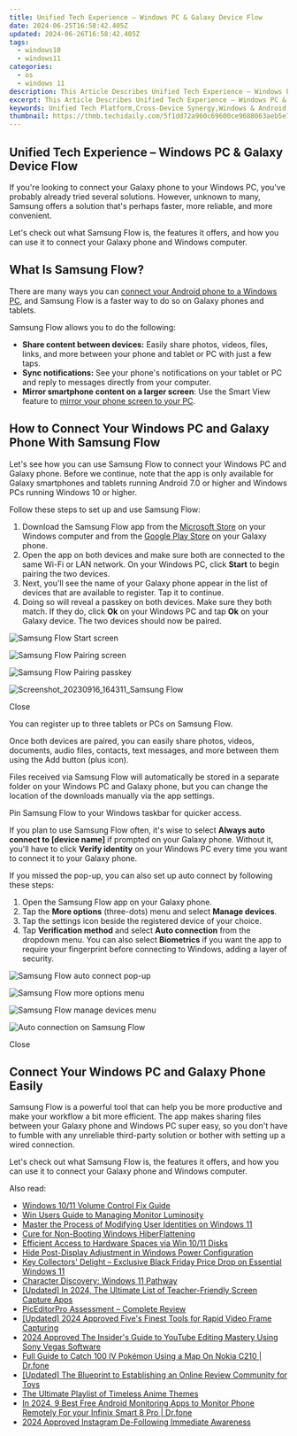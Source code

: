 ```yaml
---
title: Unified Tech Experience – Windows PC & Galaxy Device Flow
date: 2024-06-25T16:58:42.405Z
updated: 2024-06-26T16:58:42.405Z
tags:
  - windows10
  - windows11
categories:
  - os
  - windows 11
description: This Article Describes Unified Tech Experience – Windows PC & Galaxy Device Flow
excerpt: This Article Describes Unified Tech Experience – Windows PC & Galaxy Device Flow
keywords: Unified Tech Platform,Cross-Device Synergy,Windows & Android Integration,Seamless OS Experience,Galaxy PC Syncing,Windows-Android Flow,Device Interconnectivity
thumbnail: https://thmb.techidaily.com/5f1dd72a960c69600ce9688063aeb5e7a932b178d483ab7dbc13cbf4ab650189.jpg
---
```


## Unified Tech Experience – Windows PC & Galaxy Device Flow

 If you're looking to connect your Galaxy phone to your Windows PC, you've probably already tried several solutions. However, unknown to many, Samsung offers a solution that's perhaps faster, more reliable, and more convenient.

 Let's check out what Samsung Flow is, the features it offers, and how you can use it to connect your Galaxy phone and Windows computer.

## What Is Samsung Flow?

 There are many ways you can [connect your Android phone to a Windows PC](https://www.makeuseof.com/windows-phone-link-guide/), and Samsung Flow is a faster way to do so on Galaxy phones and tablets.

 Samsung Flow allows you to do the following:

* **Share content between devices:** Easily share photos, videos, files, links, and more between your phone and tablet or PC with just a few taps.
* **Sync notifications:** See your phone's notifications on your tablet or PC and reply to messages directly from your computer.
* **Mirror smartphone content on a larger screen**: Use the Smart View feature to [mirror your phone screen to your PC](https://www.makeuseof.com/tag/mirror-android-screen-pc-mac-without-root/).

## How to Connect Your Windows PC and Galaxy Phone With Samsung Flow

 Let's see how you can use Samsung Flow to connect your Windows PC and Galaxy phone. Before we continue, note that the app is only available for Galaxy smartphones and tablets running Android 7.0 or higher and Windows PCs running Windows 10 or higher.

 Follow these steps to set up and use Samsung Flow:

1. Download the Samsung Flow app from the [Microsoft Store](http://apps.microsoft.com/store/detail/samsung-flow/9NBLGGH5GB0M) on your Windows computer and from the [Google Play Store](https://www.anrdoezrs.net/links/7251228/type/dlg/sid/UUmuoUeUpU2029368/https://play.google.com/store/apps/details?id=com.samsung.android.galaxycontinuity) on your Galaxy phone.
2. Open the app on both devices and make sure both are connected to the same Wi-Fi or LAN network. On your Windows PC, click **Start** to begin pairing the two devices.
3. Next, you'll see the name of your Galaxy phone appear in the list of devices that are available to register. Tap it to continue.
4. Doing so will reveal a passkey on both devices. Make sure they both match. If they do, click **Ok** on your Windows PC and tap **Ok** on your Galaxy device. The two devices should now be paired.

![Samsung Flow Start screen](https://static1.makeuseofimages.com/wordpress/wp-content/uploads/2023/09/samsung-flow-start-screen.JPG)

![Samsung Flow Pairing screen](https://static1.makeuseofimages.com/wordpress/wp-content/uploads/2023/09/samsung-flow-pairing-screen.JPG)

![Samsung Flow Pairing passkey](https://static1.makeuseofimages.com/wordpress/wp-content/uploads/2023/09/samsung-flow-pairing-passkey.JPG)

![Screenshot_20230916_164311_Samsung Flow](https://static1.makeuseofimages.com/wordpress/wp-content/uploads/2023/09/screenshot_20230916_164311_samsung-flow.jpg)

Close

 You can register up to three tablets or PCs on Samsung Flow.

 Once both devices are paired, you can easily share photos, videos, documents, audio files, contacts, text messages, and more between them using the Add button (plus icon).

 Files received via Samsung Flow will automatically be stored in a separate folder on your Windows PC and Galaxy phone, but you can change the location of the downloads manually via the app settings.

 Pin Samsung Flow to your Windows taskbar for quicker access.

 If you plan to use Samsung Flow often, it's wise to select **Always auto connect to \[device name\]** if prompted on your Galaxy phone. Without it, you'll have to click **Verify identity** on your Windows PC every time you want to connect it to your Galaxy phone.

 If you missed the pop-up, you can also set up auto connect by following these steps:

1. Open the Samsung Flow app on your Galaxy phone.
2. Tap the **More options** (three-dots) menu and select **Manage devices**.
3. Tap the settings icon beside the registered device of your choice.
4. Tap **Verification method** and select **Auto connection** from the dropdown menu. You can also select **Biometrics** if you want the app to require your fingerprint before connecting to Windows, adding a layer of security.

![Samsung Flow auto connect pop-up](https://static1.makeuseofimages.com/wordpress/wp-content/uploads/2023/09/samsung-flow-auto-connect-pop-up.jpg)

![Samsung Flow more options menu](https://static1.makeuseofimages.com/wordpress/wp-content/uploads/2023/09/samsung-flow-more-options-menu.jpg)

![Samsung Flow manage devices menu](https://static1.makeuseofimages.com/wordpress/wp-content/uploads/2023/09/samsung-flow-manage-devices-menu.jpg)

![Auto connection on Samsung Flow](https://static1.makeuseofimages.com/wordpress/wp-content/uploads/2023/09/auto-connection-on-samsung-flow.jpg)

Close

## Connect Your Windows PC and Galaxy Phone Easily

 Samsung Flow is a powerful tool that can help you be more productive and make your workflow a bit more efficient. The app makes sharing files between your Galaxy phone and Windows PC super easy, so you don't have to fumble with any unreliable third-party solution or bother with setting up a wired connection.

 Let's check out what Samsung Flow is, the features it offers, and how you can use it to connect your Galaxy phone and Windows computer.

<span class="atpl-alsoreadstyle">Also read:</span>
<div><ul>
<li><a href="https://win11-tips.techidaily.com/windows-1011-volume-control-fix-guide/"><u>Windows 10/11 Volume Control Fix Guide</u></a></li>
<li><a href="https://win11-tips.techidaily.com/win-users-guide-to-managing-monitor-luminosity/"><u>Win Users Guide to Managing Monitor Luminosity</u></a></li>
<li><a href="https://win11-tips.techidaily.com/master-the-process-of-modifying-user-identities-on-windows-11/"><u>Master the Process of Modifying User Identities on Windows 11</u></a></li>
<li><a href="https://win11-tips.techidaily.com/cure-for-non-booting-windows-hiberflattening/"><u>Cure for Non-Booting Windows HiberFlattening</u></a></li>
<li><a href="https://win11-tips.techidaily.com/efficient-access-to-hardware-spaces-via-win-1011-disks/"><u>Efficient Access to Hardware Spaces via Win 10/11 Disks</u></a></li>
<li><a href="https://win11-tips.techidaily.com/hide-post-display-adjustment-in-windows-power-configuration/"><u>Hide Post-Display Adjustment in Windows Power Configuration</u></a></li>
<li><a href="https://win11-tips.techidaily.com/key-collectors-delight-exclusive-black-friday-price-drop-on-essential-windows-11/"><u>Key Collectors' Delight – Exclusive Black Friday Price Drop on Essential Windows 11</u></a></li>
<li><a href="https://win11-tips.techidaily.com/character-discovery-windows-11-pathway/"><u>Character Discovery: Windows 11 Pathway</u></a></li>
<li><a href="https://screen-sharing-recording.techidaily.com/updated-in-2024-the-ultimate-list-of-teacher-friendly-screen-capture-apps/"><u>[Updated] In 2024, The Ultimate List of Teacher-Friendly Screen Capture Apps</u></a></li>
<li><a href="https://extra-lessons.techidaily.com/piceditorpro-assessment-complete-review/"><u>PicEditorPro Assessment – Complete Review</u></a></li>
<li><a href="https://screen-sharing-recording.techidaily.com/updated-2024-approved-fives-finest-tools-for-rapid-video-frame-capturing/"><u>[Updated] 2024 Approved  Five's Finest Tools for Rapid Video Frame Capturing</u></a></li>
<li><a href="https://youtube-stream.techidaily.com/2024-approved-the-insiders-guide-to-youtube-editing-mastery-using-sony-vegas-software/"><u>2024 Approved  The Insider's Guide to YouTube Editing Mastery Using Sony Vegas Software</u></a></li>
<li><a href="https://android-pokemon-go.techidaily.com/full-guide-to-catch-100-iv-pokemon-using-a-map-on-nokia-c210-drfone-by-drfone-virtual-android/"><u>Full Guide to Catch 100 IV Pokémon Using a Map On Nokia C210 | Dr.fone</u></a></li>
<li><a href="https://some-skills.techidaily.com/updated-the-blueprint-to-establishing-an-online-review-community-for-toys/"><u>[Updated] The Blueprint to Establishing an Online Review Community for Toys</u></a></li>
<li><a href="https://extra-tips.techidaily.com/the-ultimate-playlist-of-timeless-anime-themes/"><u>The Ultimate Playlist of Timeless Anime Themes</u></a></li>
<li><a href="https://android-location.techidaily.com/in-2024-9-best-free-android-monitoring-apps-to-monitor-phone-remotely-for-your-infinix-smart-8-pro-drfone-by-drfone-virtual/"><u>In 2024, 9 Best Free Android Monitoring Apps to Monitor Phone Remotely For your Infinix Smart 8 Pro | Dr.fone</u></a></li>
<li><a href="https://instagram-video-recordings.techidaily.com/2024-approved-instagram-de-following-immediate-awareness/"><u>2024 Approved  Instagram De-Following  Immediate Awareness</u></a></li>
</ul></div>

<ins class="adsbygoogle"
      style="display:block"
      data-ad-client="ca-pub-7571918770474297"
      data-ad-slot="8358498916"
      data-ad-format="auto"
      data-full-width-responsive="true"></ins>